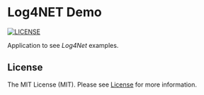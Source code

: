 # Log4NET Demo

[![LICENSE](https://img.shields.io/badge/license-MIT-green)](LICENSE)

Application to see _Log4Net_ examples.

## License

The MIT License (MIT). Please see [License](LICENSE) for more information.
